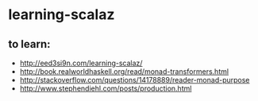 # learning-scalaz

## to learn:

* http://eed3si9n.com/learning-scalaz/
* http://book.realworldhaskell.org/read/monad-transformers.html
* http://stackoverflow.com/questions/14178889/reader-monad-purpose
* http://www.stephendiehl.com/posts/production.html